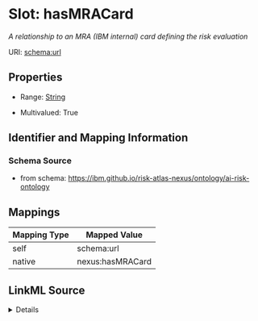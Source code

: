 

# Slot: hasMRACard


_A relationship to an MRA (IBM internal) card defining the risk evaluation_





URI: [schema:url](http://schema.org/url)



<!-- no inheritance hierarchy -->








## Properties

* Range: [String](String.md)

* Multivalued: True





## Identifier and Mapping Information







### Schema Source


* from schema: https://ibm.github.io/risk-atlas-nexus/ontology/ai-risk-ontology




## Mappings

| Mapping Type | Mapped Value |
| ---  | ---  |
| self | schema:url |
| native | nexus:hasMRACard |




## LinkML Source

<details>
```yaml
name: hasMRACard
description: A relationship to an MRA (IBM internal) card defining the risk evaluation
from_schema: https://ibm.github.io/risk-atlas-nexus/ontology/ai-risk-ontology
rank: 1000
slot_uri: schema:url
alias: hasMRACard
range: string
multivalued: true
inlined: false

```
</details>
